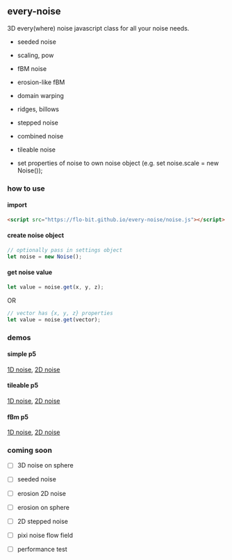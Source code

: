 ## every-noise

3D every(where) noise javascript class for all your noise needs.

- seeded noise
- scaling, pow
- fBM noise
- erosion-like fBM
- domain warping
- ridges, billows
- stepped noise
- combined noise
- tileable noise

- set properties of noise to own noise object (e.g. set noise.scale = new Noise());

### how to use

#### import

```html
<script src="https://flo-bit.github.io/every-noise/noise.js"></script>
```

#### create noise object

```javascript
// optionally pass in settings object
let noise = new Noise();
```

#### get noise value

```javascript
let value = noise.get(x, y, z);
```

OR

```javascript
// vector has {x, y, z} properties
let value = noise.get(vector);
```

### demos

#### simple p5

[1D noise](https://flo-bit.github.io/every-noise/demos/p5-simple-1D-noise.html), [2D noise](https://flo-bit.github.io/every-noise/demos/p5-simple-2D-noise.html)

#### tileable p5

[1D noise](https://flo-bit.github.io/every-noise/demos/p5-tileable-1D-noise.html), [2D noise](https://flo-bit.github.io/every-noise/demos/p5-tileable-2D-noise.html)

#### fBm p5

[1D noise](https://flo-bit.github.io/every-noise/demos/p5-fbm-1D-noise.html), [2D noise](https://flo-bit.github.io/every-noise/demos/p5-fbm-2D-noise.html)

### coming soon

- [ ] 3D noise on sphere

- [ ] seeded noise
- [ ] erosion 2D noise
- [ ] erosion on sphere

- [ ] 2D stepped noise

- [ ] pixi noise flow field

- [ ] performance test
